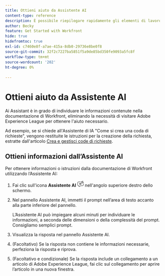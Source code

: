 ```yaml
---
title: Ottieni aiuto da Assistente AI
content-type: reference
description: È possibile riepilogare rapidamente gli elementi di lavoro e i documenti utilizzando la funzionalità Riepiloga.
author: Becky
feature: Get Started with Workfront
hide: true
hidefromtoc: true
exl-id: c7460e8f-a7ae-415a-8db0-29736e8be0f8
source-git-commit: 32f2c7227ba5851f5a9de85bd350fe9093a5fc8f
workflow-type: tm+mt
source-wordcount: '202'
ht-degree: 0%

---
```


# Ottieni aiuto da Assistente AI

Ai Assistant è in grado di individuare le informazioni contenute nella documentazione di Workfront, eliminando la necessità di visitare Adobe Experience League per ottenere l&#39;aiuto necessario.

Ad esempio, se si chiede all&#39;Assistente di IA &quot;Come si crea una coda di richieste&quot;, vengono restituite le istruzioni per la creazione della richiesta, estratte dall&#39;articolo [Crea e gestisci code di richieste](/help/quicksilver/manage-work/requests/create-and-manage-request-queues/create-request-queue.md).

## Ottieni informazioni dall’Assistente AI

Per ottenere informazioni o istruzioni dalla documentazione di Workfront utilizzando l’Assistente AI:

1. Fai clic sull&#39;icona **Assistente AI** ![Icona Assistente AI](assets/ai-assistant-icon.png) nell&#39;angolo superiore destro dello schermo.
1. Nel pannello Assistente AI, immetti il prompt nell’area di testo accanto alla parte inferiore del pannello.

   L’Assistente AI può impiegare alcuni minuti per individuare le informazioni, a seconda delle dimensioni o della complessità del prompt. Consigliamo semplici prompt.

1. Visualizza la risposta nel pannello Assistente AI.
1. (Facoltativo) Se la risposta non contiene le informazioni necessarie, perfeziona la risposta e riprova.
1. (Facoltativo e condizionale) Se la risposta include un collegamento a un articolo di Adobe Experience League, fai clic sul collegamento per aprire l’articolo in una nuova finestra.

